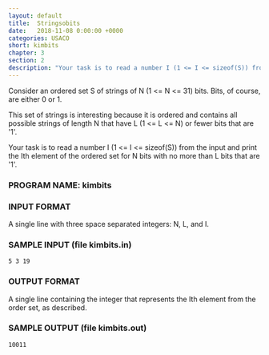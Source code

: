 ```yaml
---
layout: default
title:  Stringsobits
date:   2018-11-08 0:00:00 +0000
categories: USACO
short: kimbits
chapter: 3
section: 2
description: "Your task is to read a number I (1 <= I <= sizeof(S)) from the input and print the Ith element of the ordered set for N bits with no more than L bits that are '1'."
---
```


Consider an ordered set S of strings of N (1 <= N <= 31) bits. Bits, of course, are either 0 or 1.

This set of strings is interesting because it is ordered and contains all possible strings of length N that have L (1 <= L <= N) or fewer bits that are '1'.

Your task is to read a number I (1 <= I <= sizeof(S)) from the input and print the Ith element of the ordered set for N bits with no more than L bits that are '1'.

### PROGRAM NAME: kimbits

### INPUT FORMAT

A single line with three space separated integers: N, L, and I.

### SAMPLE INPUT (file kimbits.in)

```none
5 3 19
```

### OUTPUT FORMAT

A single line containing the integer that represents the Ith element from the order set, as described.

### SAMPLE OUTPUT (file kimbits.out)

```none
10011
```